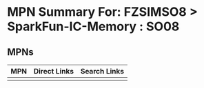 



# MPN Summary For: FZSIMSO8 > SparkFun-IC-Memory : SO08

## MPNs
  

|MPN|Direct Links|Search Links|
| :--- | :--- | :--- |
||||
